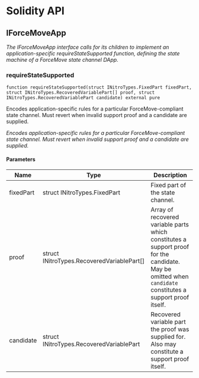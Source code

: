 # Solidity API

## IForceMoveApp

_The IForceMoveApp interface calls for its children to implement an application-specific requireStateSupported function, defining the state machine of a ForceMove state channel DApp._

### requireStateSupported

```solidity
function requireStateSupported(struct INitroTypes.FixedPart fixedPart, struct INitroTypes.RecoveredVariablePart[] proof, struct INitroTypes.RecoveredVariablePart candidate) external pure
```

Encodes application-specific rules for a particular ForceMove-compliant state channel. Must revert when invalid support proof and a candidate are supplied.

_Encodes application-specific rules for a particular ForceMove-compliant state channel. Must revert when invalid support proof and a candidate are supplied._

#### Parameters

| Name | Type | Description |
| ---- | ---- | ----------- |
| fixedPart | struct INitroTypes.FixedPart | Fixed part of the state channel. |
| proof | struct INitroTypes.RecoveredVariablePart[] | Array of recovered variable parts which constitutes a support proof for the candidate. May be omitted when `candidate` constitutes a support proof itself. |
| candidate | struct INitroTypes.RecoveredVariablePart | Recovered variable part the proof was supplied for. Also may constitute a support proof itself. |

